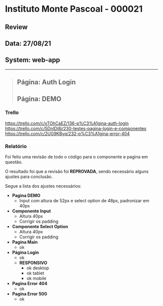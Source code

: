 # Instituto Monte Pascoal - 000021

## **Review**
## Data: 27/08/21
## System: web-app

***

> ## Página: Auth Login
> ## Página: DEMO

### Trello
https://trello.com/c/xTOhCaEZ/136-p%C3%A1gina-auth-login  
https://trello.com/c/5DnIDi8i/230-testes-pagina-login-e-componentes  
https://trello.com/c/2UG9KByq/232-p%C3%A1gina-error-404  

### Relatório  
Foi feito uma revisão de todo o código para o componente e pagina em questão.  

<!-- O resultado foi que o componente foi **APROVADO** e o mesmo será movido para "Revisão Aprovada* e entrará em produção no proximo deploy.   -->

O resultado foi que a revisão foi **REPROVADA**, sendo necessário alguns ajustes para conclusão.

Segue a lista dos ajustes necessários:

- **Pagina DEMO**
  - Input com altura de 52px e select option de 48px, padronizar em 40px
- **Componente Input**
  - Altura 40px
  - Corrigir os padding
- **Componente Select Option**
  - Altura 40px
  - Corrigir os padding
- **Pagina Main**
  - ok
- **Página Login**
  - ok
  - **RESPONSIVO**
    - ok desktop
    - ok tablet
    - ok mobile
- **Pagina Error 404**
  - ok
- **Pagina Error 500**
  - ok